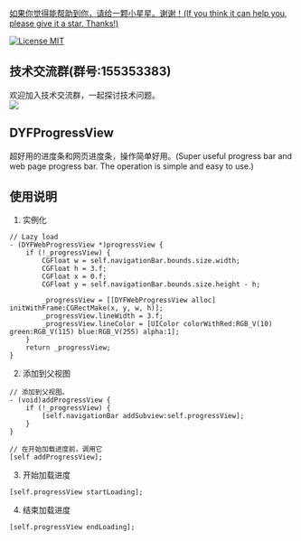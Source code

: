[如果你觉得能帮助到你，请给一颗小星星。谢谢！(If you think it can help you, please give it a star. Thanks!)](https://github.com/dgynfi/DYFProgressView)

[![License MIT](https://img.shields.io/badge/license-MIT-green.svg?style=flat)](LICENSE)&nbsp;

## 技术交流群(群号:155353383) 

欢迎加入技术交流群，一起探讨技术问题。<br />
![](https://github.com/dgynfi/DYFProgressView/raw/master/images/qq155353383.jpg)

## DYFProgressView

超好用的进度条和网页进度条，操作简单好用。(Super useful progress bar and web page progress bar. The operation is simple and easy to use.)

## 使用说明

1. 实例化

```ObjC
// Lazy load
- (DYFWebProgressView *)progressView {
    if (!_progressView) {
        CGFloat w = self.navigationBar.bounds.size.width;
        CGFloat h = 3.f;
        CGFloat x = 0.f;
        CGFloat y = self.navigationBar.bounds.size.height - h;

        _progressView = [[DYFWebProgressView alloc] initWithFrame:CGRectMake(x, y, w, h)];
        _progressView.lineWidth = 3.f;
        _progressView.lineColor = [UIColor colorWithRed:RGB_V(10) green:RGB_V(115) blue:RGB_V(255) alpha:1];
    }
    return _progressView;
}

```

2. 添加到父视图

```ObjC
// 添加到父视图。
- (void)addProgressView {
    if (!_progressView) {
        [self.navigationBar addSubview:self.progressView];
    }
}

// 在开始加载进度前，调用它
[self addProgressView];
```

3. 开始加载进度

```ObjC
[self.progressView startLoading];
```

4. 结束加载进度

```ObjC
[self.progressView endLoading];
```
